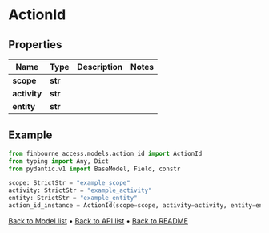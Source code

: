 # ActionId

## Properties
Name | Type | Description | Notes
------------ | ------------- | ------------- | -------------
**scope** | **str** |  | 
**activity** | **str** |  | 
**entity** | **str** |  | 
## Example

```python
from finbourne_access.models.action_id import ActionId
from typing import Any, Dict
from pydantic.v1 import BaseModel, Field, constr

scope: StrictStr = "example_scope"
activity: StrictStr = "example_activity"
entity: StrictStr = "example_entity"
action_id_instance = ActionId(scope=scope, activity=activity, entity=entity)

```

[Back to Model list](../README.md#documentation-for-models) &#8226; [Back to API list](../README.md#documentation-for-api-endpoints) &#8226; [Back to README](../README.md)

